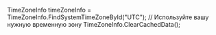 TimeZoneInfo timeZoneInfo = TimeZoneInfo.FindSystemTimeZoneById("UTC"); // Используйте вашу нужную временную зону
TimeZoneInfo.ClearCachedData();
